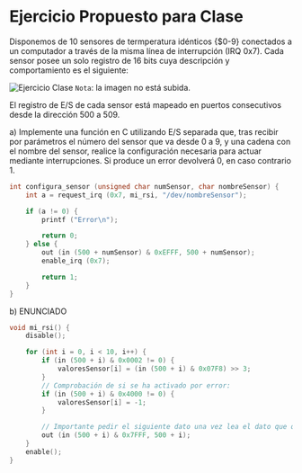 # Ejercicio Propuesto para Clase
Disponemos de 10 sensores de termperatura idénticos {$0-9} conectados a un computador a través de la misma línea de interrupción (IRQ 0x7). Cada sensor posee un solo registro de 16 bits cuya descripción y comportamiento es el siguiente:

![Ejercicio Clase](/images/ejercicioclase.png) `Nota`: la imagen no está subida.

El registro de E/S de cada sensor está mapeado en puertos consecutivos desde la dirección 500 a 509.

a) Implemente una función en C utilizando E/S separada que, tras recibir por parámetros el número del sensor que va desde 0 a 9, y una cadena con el nombre del sensor, realice la configuración necesaria para actuar mediante interrupciones. Si produce un error devolverá 0, en caso contrario 1.

```c
int configura_sensor (unsigned char numSensor, char nombreSensor) {
    int a = request_irq (0x7, mi_rsi, "/dev/nombreSensor");

    if (a != 0) {
        printf ("Error\n");

        return 0;
    } else {
        out (in (500 + numSensor) & 0xEFFF, 500 + numSensor);
        enable_irq (0x7);

        return 1;
    }
}
```

b) ENUNCIADO

```c
void mi_rsi() {
    disable();

    for (int i = 0, i < 10, i++) {
        if (in (500 + i) & 0x0002 != 0) {
            valoresSensor[i] = (in (500 + i) & 0x07F8) >> 3;   
        }
        // Comprobación de si se ha activado por error:
        if (in (500 + i) & 0x4000 != 0) {
            valoresSensor[i] = -1;
        }

        // Importante pedir el siguiente dato una vez lea el dato que queremos, le tenemos que decir al dispositivo que se ponga a leer más datos:
        out (in (500 + i) & 0x7FFF, 500 + i);
    }
    enable();
}